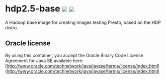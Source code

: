 # hdp2.5-base [![][layers-badge]][layers-link] [![][version-badge]][dockerhub-link]
           
[layers-badge]: https://images.microbadger.com/badges/image/prestosql/hdp2.5-base.svg
[layers-link]: https://microbadger.com/images/prestosql/hdp2.5-base
[version-badge]: https://images.microbadger.com/badges/version/prestosql/hdp2.5-base.svg
[dockerhub-link]: https://hub.docker.com/r/prestosql/hdp2.5-base

A Hadoop base image for creating images testing Presto, based on the HDP distro.

## Oracle license

By using this container, you accept the Oracle Binary Code License Agreement for Java SE available here:
[http://www.oracle.com/technetwork/java/javase/terms/license/index.html](http://www.oracle.com/technetwork/java/javase/terms/license/index.html)
